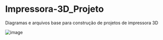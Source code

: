 # Impressora-3D_Projeto
 Diagramas e arquivos base para construção de projetos de impressora 3D
 
 ![image](https://user-images.githubusercontent.com/64553168/121253052-0d089480-c87f-11eb-9f9d-c21ff5cbd693.png)

